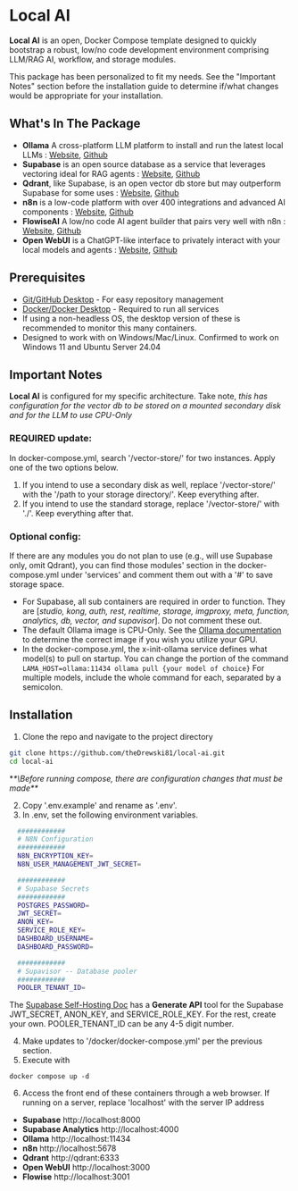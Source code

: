 # Local AI 

**Local AI** is an open, Docker Compose template designed to quickly bootstrap a robust, low/no code development environment comprising LLM/RAG AI, workflow, and storage modules.

This package has been personalized to fit my needs. See the "Important Notes" section before the installation guide to determine if/what changes would be appropriate for your installation.

## What's In The Package

- **Ollama** A cross-platform LLM platform to install and run the latest local LLMs
: [Website](https://ollama.com/), [Github](https://github.com/ollama/ollama)
- **Supabase** is an open source database as a service that leverages vectoring ideal for RAG agents
: [Website](https://supabase.com/), [Github](https://github.com/supabase/supabase)
- **Qdrant**, like Supabase, is an open vector db store but may outperform Supabase for some uses
: [Website](https://qdrant.tech/), [Github](https://github.com/qdrant/qdrant)
- **n8n** is a low-code platform with over 400 integrations and advanced AI components
: [Website](https://n8n.io/), [Github](https://github.com/n8nio)
- **FlowiseAI** A low/no code AI agent builder that pairs very well with n8n
: [Website](https://flowiseai.com/), [Github](https://github.com/flowiseai/flowise)
- **Open WebUI** is a ChatGPT-like interface to privately interact with your local models and agents
: [Website](https://openwebui.com/), [Github](https://github.com/open-webui/open-webui)


## Prerequisites

- [Git/GitHub Desktop](https://desktop.github.com/) - For easy repository management
- [Docker/Docker Desktop](https://www.docker.com/products/docker-desktop/) - Required to run all services
- If using a non-headless OS, the desktop version of these is recommended to monitor this many containers.
- Designed to work with on Windows/Mac/Linux. Confirmed to work on Windows 11 and Ubuntu Server 24.04

## Important Notes

**Local AI** is configured for my specific architecture. Take note, *this has configuration for the vector db to be stored on a mounted secondary disk and for the LLM to use CPU-Only*
### **REQUIRED** update: 
In docker-compose.yml, search '/vector-store/' for two instances. Apply one of the two options below.
1. If you intend to use a secondary disk as well, replace '/vector-store/' with the '/path to your storage directory/'. Keep everything after.
2. If you intend to use the standard storage, replace '/vector-store/' with './'. Keep everything after that.

### **Optional** config: 
If there are any modules you do not plan to use (e.g., will use Supabase only, omit Qdrant), you can find those modules' section in the docker-compose.yml under 'services' and comment them out with a '#' to save storage space.
- For Supabase, all sub containers are required in order to function. They are [*studio, kong, auth, rest, realtime, storage, imgproxy, meta, function, analytics, db, vector, and supavisor*]. Do not comment these out.
- The default Ollama image is CPU-Only. See the [Ollama documentation](https://ollama.com/) to determine the correct image if you wish you utilize your GPU.
- In the docker-compose.yml, the x-init-ollama service defines what model(s) to pull on startup. You can change the portion of the command `LAMA_HOST=ollama:11434 ollama pull {your model of choice}` For multiple models, include the whole command for each, separated by a semicolon.

## Installation

1. Clone the repo and navigate to the project directory
```bash
git clone https://github.com/theDrewski81/local-ai.git
cd local-ai
```

**\**\Before running compose, there are configuration changes that must be made\**\**

2. Copy '.env.example' and rename as '.env'.
3. In .env, set the following environment variables. 
 ```bash
   ############
   # N8N Configuration
   ############
   N8N_ENCRYPTION_KEY=
   N8N_USER_MANAGEMENT_JWT_SECRET=

   ############
   # Supabase Secrets
   ############
   POSTGRES_PASSWORD=
   JWT_SECRET=
   ANON_KEY=
   SERVICE_ROLE_KEY=
   DASHBOARD_USERNAME=
   DASHBOARD_PASSWORD=

   ############
   # Supavisor -- Database pooler
   ############
   POOLER_TENANT_ID=
   ```
The [Supabase Self-Hosting Doc](https://supabase.com/docs/guides/self-hosting/docker)
has a **Generate API** tool for the Supabase JWT_SECRET, ANON_KEY, and SERVICE_ROLE_KEY. For the rest, create your own. POOLER_TENANT_ID 
can be any 4-5 digit number.

4. Make updates to '/docker/docker-compose.yml' per the previous section.
5. Execute with 
```
docker compose up -d
```
6. Access the front end of these containers through a web browser.
If running on a server, replace 'localhost' with the server IP address
- **Supabase** http://localhost:8000
- **Supabase Analytics** http://localhost:4000
- **Ollama** http://localhost:11434
- **n8n** http://localhost:5678
- **Qdrant** http://qdrant:6333
- **Open WebUI** http://localhost:3000
- **Flowise** http://localhost:3001
